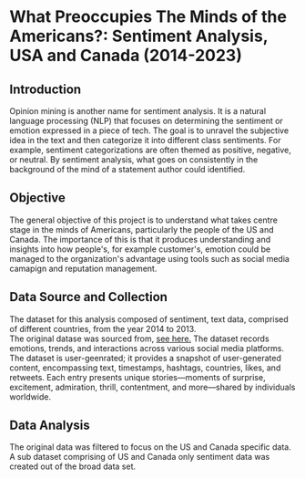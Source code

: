 # What Preoccupies The Minds of the Americans?: Sentiment Analysis, USA and Canada (2014-2023)

## Introduction
Opinion mining is another name for sentiment analysis. It is a natural language processing (NLP) that focuses on determining  the sentiment or emotion  expressed in a piece of tech. 
The  goal is to unravel the subjective idea in the text and then categorize it into different class sentiments. For example, sentiment categorizations are often themed as positive, negative, or neutral.  By sentiment analysis, what goes on consistently in the background of the mind of a statement author could identified. 

## Objective 
The general objective of this project is to understand  what takes centre stage in the minds of Americans, particularly the people of the US and Canada.  The importance of this  is that it produces understanding  and insights into how people's, for example customer's, emotion  could be managed  to the organization's advantage using tools such  as social media camapign and reputation management. 

## Data Source and Collection
The dataset for this analysis composed of sentiment, text data, comprised of different countries, from the year 2014 to 2013.  
The  original datase was sourced from, [see here.](https://www.kaggle.com/datasets/kashishparmar02/social-media-sentiments-analysis-dataset)   The dataset  records  emotions, trends, and interactions across various social media platforms. The dataset is user-geenrated; it provides a snapshot of user-generated content, encompassing text, timestamps, hashtags, countries, likes, and retweets. Each entry  presents  unique stories—moments of surprise, excitement, admiration, thrill, contentment, and more—shared by individuals worldwide.

## Data Analysis 
The original data was filtered to focus on the US and Canada specific data. A sub dataset comprising of  US and Canada only sentiment data was created out of the broad data set.
